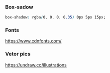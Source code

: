 ### Box-sadow
```css
box-shadow: rgba(0, 0, 0, 0.35) 0px 5px 15px;
```
### Fonts
https://www.cdnfonts.com/
### Vetor pics
https://undraw.co/illustrations
